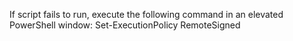 If script fails to run, execute the following command in an elevated PowerShell window: Set-ExecutionPolicy RemoteSigned
